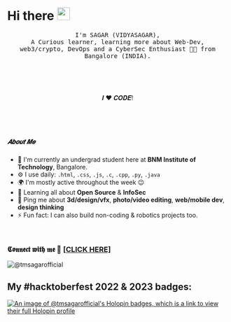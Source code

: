 # Hi there <img src="https://github.com/TheDudeThatCode/TheDudeThatCode/blob/master/Assets/Hi.gif" width="29"><br>
<p align="center">
  <samp>
I'm SAGAR (VIDYASAGAR),<br>A Curious learner, learning more about Web-Dev, web3/crypto, DevOps and a CyberSec Enthusiast 👨‍💻 from Bangalore (INDIA).
  </samp>
  <br/>
  <br/>
</p>
<br>
<br>
<p align="center">𝑰 ❤️ 𝑪𝑶𝑫𝑬!</p>
<p><br></p>
<p><br></p>



##### 𝑨𝒃𝒐𝒖𝒕 𝑴𝒆

- 🏢 I'm currently an undergrad student here at **BNM Institute of Technology**, Bangalore.
- ⚙️ I use daily:   `.html`, `.css`, `.js`, `.c`, `.cpp`, `.py`, `.java`
- 🌍 I'm mostly active throughout the week 😉
- 🌱 Learning all about **Open Source** & **InfoSec**
- 💬 Ping me about  **3d/design/vfx**, **photo/video editing**, **web/mobile dev**, **design thinking**
- ⚡️ Fun fact: I can also build non-coding & robotics projects too.

<br>



### 𝕮𝖔𝖓𝖓𝖊𝖈𝖙 𝖜𝖎𝖙𝖍 𝖒𝖊 :speech_balloon: [[CLICK HERE]](https://tmsagarofficial.bio.link/) 



![@tmsagarofficial](https://user-images.githubusercontent.com/110724849/193393731-8b447354-1d49-49e0-994a-5baf278abe16.png)

## My #hacktoberfest 2022 & 2023 badges:

[![An image of @tmsagarofficial's Holopin badges, which is a link to view their full Holopin profile](https://holopin.me/tmsagarofficial)](https://holopin.io/@tmsagarofficial)



